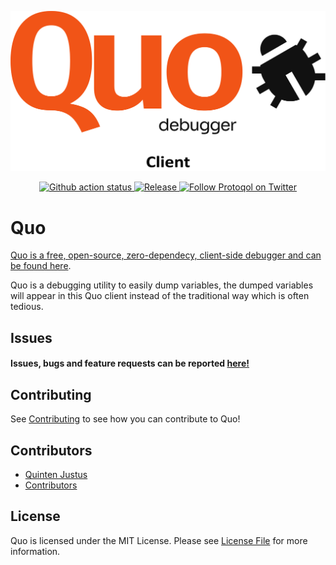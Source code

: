 ![Quo](assets/quo-client-trans.png)

<p align="center">
    <a href="https://github.com/protoqol/quo/actions/workflows/main.yml">	
       <img alt="Github action status" src="https://github.com/protoqol/quo/actions/workflows/main.yml/badge.svg">
    </a>        
    <a href="https://github.com/protoqol/quo/actions/workflows/release.yml">	
       <img alt="Release" src="https://github.com/protoqol/quo/actions/workflows/release.yml/badge.svg">
    </a>    
    <a href="https://twitter.com/intent/follow?screen_name=Protoqol_XYZ">
        <img src="https://img.shields.io/twitter/follow/Protoqol_XYZ.svg?label=%40Protoqol_XYZ&style=social"
            alt="Follow Protoqol on Twitter">
    </a>
</p>

# Quo

[Quo is a free, open-source, zero-dependecy, client-side debugger and can be
found here](https://github.com/Protoqol/Quo).

Quo is a debugging utility to easily dump variables, the dumped variables will appear in this Quo client instead of the
traditional way which is often tedious.

## Issues

#### Issues, bugs and feature requests can be reported [here!](https://github.com/Protoqol/quo-php/issues/new/choose)

## Contributing

See [Contributing](CONTRIBUTING.md) to see how you can contribute to Quo!

## Contributors

- [Quinten Justus](https://github.com/QuintenJustus)
- [Contributors](https://github.com/Protoqol/quo-php/graphs/contributors)

## License

Quo is licensed under the MIT License. Please see [License File](LICENSE) for more information.
